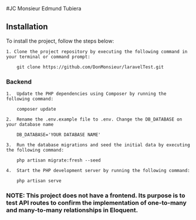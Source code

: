 #JC Monsieur Edmund Tubiera

## Installation

To install the project, follow the steps below:

    1. Clone the project repository by executing the following command in your terminal or command prompt:

    	git clone https://github.com/DonMonsieur/laravelTest.git

### Backend

    1.	Update the PHP dependencies using Composer by running the following command:

    	composer update

    2.	Rename the .env.example file to .env. Change the DB_DATABASE on your database name

    	DB_DATABASE='YOUR DATABASE NAME'

    3.	Run the database migrations and seed the initial data by executing the following command:

    	php artisan migrate:fresh --seed

    4.	Start the PHP development server by running the following command:

    	php artisan serve

### NOTE: This project does not have a frontend. Its purpose is to test API routes to confirm the implementation of one-to-many and many-to-many relationships in Eloquent.